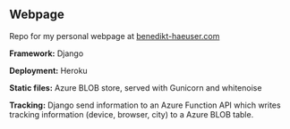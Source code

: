 ## Webpage

Repo for my personal webpage at [benedikt-haeuser.com](http://benedikt-haeuser.com)

<b>Framework:</b> Django

<b>Deployment:</b> Heroku

<b>Static files:</b> Azure BLOB store, served with Gunicorn and whitenoise

<b>Tracking:</b> Django send information to an Azure Function API which writes tracking information (device, browser, city) to a Azure BLOB table.